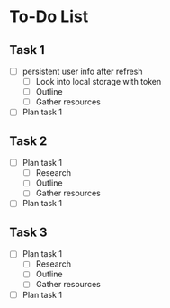 # To-Do List

## Task 1

- [ ] persistent user info after refresh
  - [ ] Look into local storage with token
  - [ ] Outline
  - [ ] Gather resources
- [ ] Plan task 1

## Task 2

- [ ] Plan task 1
  - [ ] Research
  - [ ] Outline
  - [ ] Gather resources
- [ ] Plan task 1

## Task 3

- [ ] Plan task 1
  - [ ] Research
  - [ ] Outline
  - [ ] Gather resources
- [ ] Plan task 1
